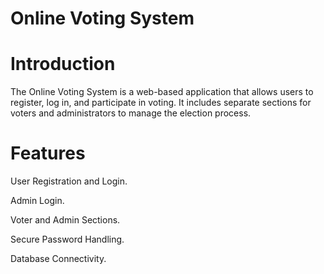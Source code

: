 # Online Voting System
# Introduction
The Online Voting System is a web-based application that allows users to register, log in, and participate in voting. It includes separate sections for voters and administrators to manage the election process.

# Features
User Registration and Login.

Admin Login.

Voter and Admin Sections.

Secure Password Handling.

Database Connectivity.

